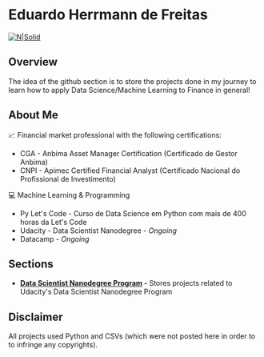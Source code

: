 # Eduardo Herrmann de Freitas

[![N|Solid](https://www.python.org/static/community_logos/python-powered-w-70x28.png)](https://www.python.org/)

## Overview

The idea of the github section is to store the projects done in my journey to learn how to apply Data Science/Machine Learning to Finance in general!

## About Me

📈 Financial market professional with the following certifications:
* CGA - Anbima Asset Manager Certification (Certificado de Gestor Anbima)
* CNPI - Apimec Certified Financial Analyst (Certificado Nacional do Profissional de Investimento)

💻 Machine Learning & Programming
* Py Let's Code - Curso de Data Science em Python com mais de 400 horas da Let's Code
* Udacity - Data Scientist Nanodegree - _Ongoing_
* Datacamp - _Ongoing_

## Sections

- **[Data Scientist Nanodegree Program](https://github.com/ehfreitas/Main/tree/master/01.%20Data%20Scientist%20Nanodegree%20Program/) -** Stores projects related to Udacity's Data Scientist Nanodegree Program

## Disclaimer

All projects used Python and CSVs (which were not posted here in order to to infringe any copyrights).
